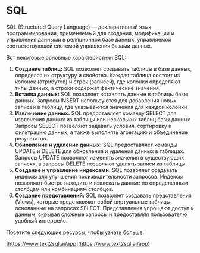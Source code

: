# SQL

SQL (Structured Query Language) — декларативный язык программирования, применяемый для создания, модификации и управления данными в реляционной базе данных, управляемой соответствующей системой управления базами данных.

Вот некоторые основные характеристики SQL:

1. **Создание таблиц:** SQL позволяет создавать таблицы в базе данных, определяя их структуру и свойства. Каждая таблица состоит из колонок (атрибутов) и строк (записей), где колонки определяют типы данных, а строки содержат фактические значения.
2. **Вставка данных:** SQL позволяет вставлять данные в таблицы базы данных. Запросы INSERT используются для добавления новых записей в таблицу, где указываются значения для каждой колонки.
3. **Извлечение данных:** SQL предоставляет команду SELECT для извлечения данных из таблицы или нескольких таблиц базы данных. Запросы SELECT позволяют задавать условия, сортировку и фильтрацию данных, а также выполнять агрегацию и объединение результатов.
4. **Обновление и удаление данных:** SQL предоставляет команды UPDATE и DELETE для обновления и удаления данных в таблицах. Запросы UPDATE позволяют изменять значения в существующих записях, а запросы DELETE позволяют удалять записи из таблицы.
5. **Создание и управление индексами:** SQL позволяет создавать индексы для улучшения производительности запросов. Индексы позволяют быстро находить и извлекать данные по определенным столбцам или комбинациям столбцов.
6. **Создание представлений:** SQL позволяет создавать представления (Views), которые представляют собой виртуальные таблицы, основанные на запросах SELECT. Представления упрощают доступ к данным, скрывая сложные запросы и предоставляя пользователю удобный интерфейс.



Посетите следующие ресурсы, чтобы узнать больше:

[https://www.text2sql.ai/app](https://www.text2sql.ai/app)
